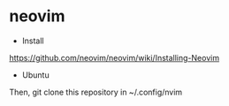# neovim

* Install

https://github.com/neovim/neovim/wiki/Installing-Neovim

* Ubuntu

Then, git clone this repository in ~/.config/nvim
